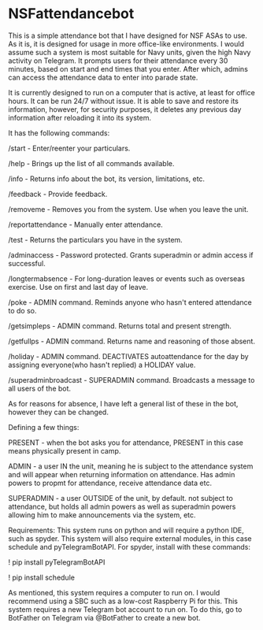# NSFattendancebot
This is a simple attendance bot that I have designed for NSF ASAs to use. As it is, it is designed for usage in more office-like environments. I would assume such a system is most suitable for Navy units, given the high Navy activity on Telegram.
It prompts users for their attendance every 30 minutes, based on start and end times that you enter. After which, admins can access the attendance data to enter into parade state.

It is currently designed to run on a computer that is active, at least for office hours. It can be run 24/7 without issue. It is able to save and restore its information,
however, for security purposes, it deletes any previous day information after reloading it into its system.

It has the following commands:

/start - Enter/reenter your particulars.

/help - Brings up the list of all commands available.

/info - Returns info about the bot, its version, limitations, etc.

/feedback - Provide feedback.

/removeme - Removes you from the system. Use when you leave the unit.

/reportattendance - Manually enter attendance.

/test - Returns the particulars you have in the system.

/adminaccess - Password protected. Grants superadmin or admin access if successful.

/longtermabsence - For long-duration leaves or events such as overseas exercise. Use on first and last day of leave.

/poke - ADMIN command. Reminds anyone who hasn't entered attendance to do so.

/getsimpleps - ADMIN command. Returns total and present strength.

/getfullps - ADMIN command. Returns name and reasoning of those absent.

/holiday - ADMIN command. DEACTIVATES autoattendance for the day by assigning everyone(who hasn't replied) a HOLIDAY value.

/superadminbroadcast - SUPERADMIN command. Broadcasts a message to all users of the bot.

As for reasons for absence, I have left a general list of these in the bot, however they can be changed.

Defining a few things:

PRESENT - when the bot asks you for attendance, PRESENT in this case means physically present in camp.

ADMIN - a user IN the unit, meaning he is subject to the attendance system and will appear when returning information on attendance. Has admin powers to propmt for attendance, receive attendance data etc.

SUPERADMIN - a user OUTSIDE of the unit, by default. not subject to attendance, but holds all admin powers as well as superadmin powers allowing him to make announcements via the system, etc.

Requirements:
This system runs on python and will require a python IDE, such as spyder.
This system will also require external modules, in this case schedule and pyTelegramBotAPI. For spyder, install with these commands:

! pip install pyTelegramBotAPI

! pip install schedule

As mentioned, this system requires a computer to run on. I would recommend using a SBC such as a low-cost Raspberry Pi for this.
This system requires a new Telegram bot account to run on. To do this, go to BotFather on Telegram via @BotFather to create a new bot.
